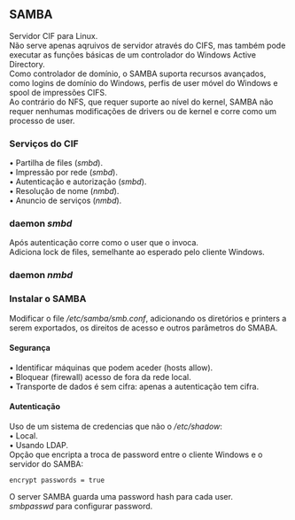 ## SAMBA
Servidor CIF para Linux.
<br />
Não serve apenas aqruivos de servidor através do CIFS, mas também pode executar as funções básicas  de um controlador do Windows Active Directory.
<br />
Como controlador de domínio, o SAMBA suporta recursos avançados, como logins de domínio do Windows, perfis de user móvel do Windows e spool de impressões CIFS.
<br />
Ao contrário do NFS, que requer suporte ao nível do kernel, SAMBA não requer nenhumas modificações de drivers ou de kernel e corre como um processo de user.

### Serviços do CIF
• Partilha de files (*smbd*). <br />
• Impressão por rede (*smbd*). <br />
• Autenticação e autorização (*smbd*). <br />
• Resolução de nome (*nmbd*). <br />
• Anuncio de serviços (*nmbd*).

### daemon *smbd*
Após autenticação corre como o user que o invoca.
<br />
Adiciona lock de files, semelhante ao esperado pelo cliente Windows.

### daemon *nmbd*

### Instalar o SAMBA
Modificar o file */etc/samba/smb.conf*, adicionando os diretórios e printers a serem exportados, os direitos de acesso e outros parâmetros do SMABA.

#### Segurança
• Identificar máquinas que podem aceder (hosts allow). <br />
• Bloquear (firewall) acesso de fora da rede local. <br />
• Transporte de dados é sem cifra: apenas a autenticação tem cifra.

#### Autenticação
Uso de um sistema de credencias que não o */etc/shadow*: <br />
• Local. <br />
• Usando LDAP.
<br />
Opção que encripta a troca de password entre o cliente Windows e o servidor do SAMBA:

    encrypt passwords = true

O server SAMBA guarda uma password hash para cada user.
<br />
*smbpasswd* para configurar password.
